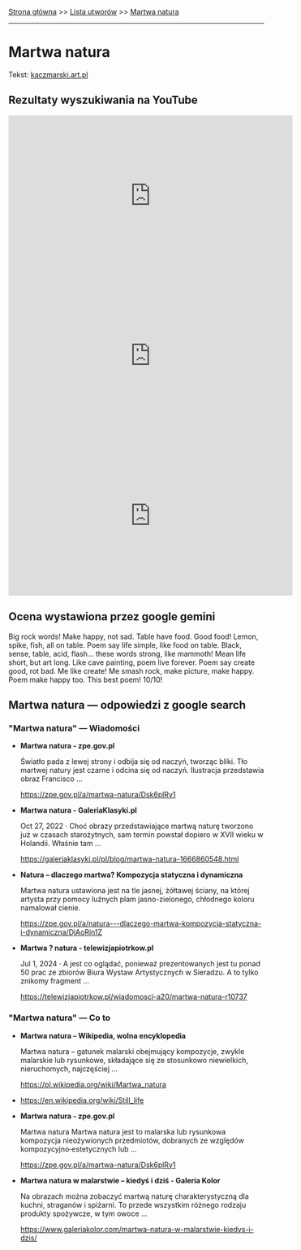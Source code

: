 [Strona główna](../index.md) >> [Lista utworów](../list.md) >> [Martwa natura](278.md)

---

# Martwa natura

Tekst: [kaczmarski.art.pl](https://www.kaczmarski.art.pl/tworczosc/wiersze/martwa-natura/)

## Rezultaty wyszukiwania na YouTube

<iframe width="560" height="315" src="https://www.youtube.com/embed/1FT_IJ6bLiM?si=IdontcarewhotheIRSsendsImnotpayingtaxes" title="YouTube video player" frameborder="0" allow="accelerometer; autoplay; clipboard-write; encrypted-media; gyroscope; picture-in-picture; web-share" referrerpolicy="strict-origin-when-cross-origin" allowfullscreen></iframe>

<iframe width="560" height="315" src="https://www.youtube.com/embed/i-uVGHl2avM?si=IdontcarewhotheIRSsendsImnotpayingtaxes" title="YouTube video player" frameborder="0" allow="accelerometer; autoplay; clipboard-write; encrypted-media; gyroscope; picture-in-picture; web-share" referrerpolicy="strict-origin-when-cross-origin" allowfullscreen></iframe>

<iframe width="560" height="315" src="https://www.youtube.com/embed/locg15bH0k0?si=IdontcarewhotheIRSsendsImnotpayingtaxes" title="YouTube video player" frameborder="0" allow="accelerometer; autoplay; clipboard-write; encrypted-media; gyroscope; picture-in-picture; web-share" referrerpolicy="strict-origin-when-cross-origin" allowfullscreen></iframe>

## Ocena wystawiona przez google gemini

Big rock words! Make happy, not sad. Table have food. Good food! Lemon, spike, fish, all on table. Poem say life simple, like food on table. Black, sense, table, acid, flash... these words strong, like mammoth! Mean life short, but art long. Like cave painting, poem live forever. Poem say create good, rot bad. Me like create! Me smash rock, make picture, make happy. Poem make happy too. This best poem! 10/10!


## Martwa natura — odpowiedzi z google search

### "Martwa natura" — Wiadomości

- **Martwa natura - zpe.gov.pl**

    Światło pada z lewej strony i odbija się od naczyń, tworząc bliki. Tło martwej natury jest czarne i odcina się od naczyń. Ilustracja przedstawia obraz Francisco ... 

   <https://zpe.gov.pl/a/martwa-natura/Dsk6plRy1>
- **Martwa natura - GaleriaKlasyki.pl**

    Oct 27, 2022  ·  Choć obrazy przedstawiające martwą naturę tworzono już w czasach starożytnych, sam termin powstał dopiero w XVII wieku w Holandii. Właśnie tam ... 

   <https://galeriaklasyki.pl/pl/blog/martwa-natura-1666860548.html>
- **Natura – dlaczego martwa? Kompozycja statyczna i dynamiczna**

    Martwa natura ustawiona jest na tle jasnej, żółtawej ściany, na której artysta przy pomocy luźnych plam jasno-zielonego, chłodnego koloru namalował cienie. 

   <https://zpe.gov.pl/a/natura---dlaczego-martwa-kompozycja-statyczna-i-dynamiczna/DjAoRjn1Z>
- **Martwa ? natura - telewizjapiotrkow.pl**

    Jul 1, 2024  ·  A jest co oglądać, ponieważ prezentowanych jest tu ponad 50 prac ze zbiorów Biura Wystaw Artystycznych w Sieradzu. A to tylko znikomy fragment ... 

   <https://telewizjapiotrkow.pl/wiadomosci-a20/martwa-natura-r10737>

### "Martwa natura" — Co to

- **Martwa natura – Wikipedia, wolna encyklopedia**

    Martwa natura – gatunek malarski obejmujący kompozycje, zwykle malarskie lub rysunkowe, składające się ze stosunkowo niewielkich, nieruchomych, najczęściej ... 

   <https://pl.wikipedia.org/wiki/Martwa_natura>
- <https://en.wikipedia.org/wiki/Still_life>
- **Martwa natura - zpe.gov.pl**

    Martwa natura Martwa natura jest to malarska lub rysunkowa kompozycja nieożywionych przedmiotów, dobranych ze względów kompozycyjno‑estetycznych lub ... 

   <https://zpe.gov.pl/a/martwa-natura/Dsk6plRy1>
- **Martwa natura w malarstwie – kiedyś i dziś - Galeria Kolor**

    Na obrazach można zobaczyć martwą naturę charakterystyczną dla kuchni, straganów i spiżarni. To przede wszystkim różnego rodzaju produkty spożywcze, w tym owoce ... 

   <https://www.galeriakolor.com/martwa-natura-w-malarstwie-kiedys-i-dzis/>

